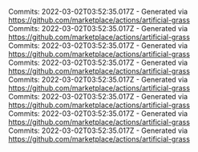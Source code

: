 Commits: 2022-03-02T03:52:35.017Z - Generated via https://github.com/marketplace/actions/artificial-grass
<br>
Commits: 2022-03-02T03:52:35.017Z - Generated via https://github.com/marketplace/actions/artificial-grass
<br>
Commits: 2022-03-02T03:52:35.017Z - Generated via https://github.com/marketplace/actions/artificial-grass
<br>
Commits: 2022-03-02T03:52:35.017Z - Generated via https://github.com/marketplace/actions/artificial-grass
<br>
Commits: 2022-03-02T03:52:35.017Z - Generated via https://github.com/marketplace/actions/artificial-grass
<br>
Commits: 2022-03-02T03:52:35.017Z - Generated via https://github.com/marketplace/actions/artificial-grass
<br>
Commits: 2022-03-02T03:52:35.017Z - Generated via https://github.com/marketplace/actions/artificial-grass
<br>
Commits: 2022-03-02T03:52:35.017Z - Generated via https://github.com/marketplace/actions/artificial-grass
<br>
